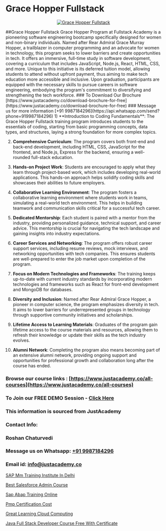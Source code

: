 # Grace Hopper Fullstack

<p align="center">
  <a href="https://justacademy.co/program-detail/full-stack-web-development">
    <img src="https://justacademy.co/storage2/program_images/1704700371.webp" alt="Grace Hopper Fullstack">
  </a>
</p>
##Grace Hopper Fullstack
Grace Hopper Program at Fullstack Academy is a pioneering software engineering bootcamp specifically designed for women and non-binary individuals. Named after Rear Admiral Grace Murray Hopper, a trailblazer in computer programming and an advocate for women in technology, this program seeks to lower barriers and create opportunities in tech. It offers an immersive, full-time study in software development, covering a curriculum that includes JavaScript, Node.js, React, HTML, CSS, and more. Unique to this initiative is its deferred tuition model, allowing students to attend without upfront payment, thus aiming to make tech education more accessible and inclusive. Upon graduation, participants are equipped with the necessary skills to pursue careers in software engineering, embodying the program's commitment to diversifying and strengthening the tech workforce.
### To Download Our Brochure [https://www.justacademy.co/download-brochure-for-free](https://www.justacademy.co/download-brochure-for-free)
### Message us for more information [+91 9987184296](https://api.whatsapp.com/send?phone=919987184296)
1) **Introduction to Coding Fundamentals**: The Grace Hopper Fullstack training program introduces students to the essentials of coding, starting from basic programming concepts, data types, and structures, laying a strong foundation for more complex topics.

2) **Comprehensive Curriculum**: The program covers both front-end and back-end development, including HTML, CSS, JavaScript for the frontend, and Node.js, Express for the backend, ensuring a well-rounded full-stack education.

3) **Hands-on Project Work**: Students are encouraged to apply what they learn through project-based work, which includes developing real-world applications. This hands-on approach helps solidify coding skills and showcases their abilities to future employers.

4) **Collaborative Learning Environment**: The program fosters a collaborative learning environment where students work in teams, simulating a real-world tech environment. This helps in building teamwork and communication skills critical for a successful tech career.

5) **Dedicated Mentorship**: Each student is paired with a mentor from the industry, providing personalized guidance, technical support, and career advice. This mentorship is crucial for navigating the tech landscape and gaining insights into industry expectations.

6) **Career Services and Networking**: The program offers robust career support services, including resume reviews, mock interviews, and networking opportunities with tech companies. This ensures students are well-prepared to enter the job market upon completion of the program.

7) **Focus on Modern Technologies and Frameworks**: The training keeps up-to-date with current industry standards by incorporating modern technologies and frameworks such as React for front-end development and MongoDB for databases.

8) **Diversity and Inclusion**: Named after Rear Admiral Grace Hopper, a pioneer in computer science, the program emphasizes diversity in tech. It aims to lower barriers for underrepresented groups in technology through supportive community initiatives and scholarships.

9) **Lifetime Access to Learning Materials**: Graduates of the program gain lifetime access to the course materials and resources, allowing them to refresh their knowledge or update their skills as the tech industry evolves.

10) **Alumni Network**: Completing the program also means becoming part of an extensive alumni network, providing ongoing support and opportunities for professional growth and collaboration long after the course has ended.

### Browse our course links : [https://www.justacademy.co/all-courses](https://www.justacademy.co/all-courses) 
### To Join our FREE DEMO Session - [Click Here](https://www.justacademy.co/register-for-course-demo)


### This information is sourced from JustAcademy
### Contact Info:
### Roshan Chaturvedi
### Message us on Whatsapp: [+91 9987184296](https://api.whatsapp.com/send?phone=919987184296)
### Email id: [info@justacademy.co](mailto:info@justacademy.co)
                
[SAP Mm Training Institute In Delhi](https://www.linkedin.com/pulse/sap-mm-training-institute-delhi-justacademy-sunnyvale-hdyef/)

[Best Salesforce Admin Course](https://www.linkedin.com/pulse/best-salesforce-admin-course-software-training-sunnyvale-qwc7c?trackingId=KfjX3C3UJPh%2FIQefvKEkyA%3D%3D&lipi=urn%3Ali%3Apage%3Ad_flagship3_company_admin%3BviNdRu1RQq6I56HA85%2BzdA%3D%3D)

[Sap Abap Training Online](https://medium.com/@mahi3106/sap-abap-training-online-e4636719e303)

[Pmp Certification Cost](https://medium.com/@ranepooja/pmp-certification-cost-f8d03a52fdad)

[Great Learning Cloud Computing](https://justacademyin.github.io/justacademy/great-learning-cloud-computing)

[Java Full Stack Developer Course Free With Certificate](https://justacademyin.github.io/justacademy/java-full-stack-developer-course-free-with-certificate)

